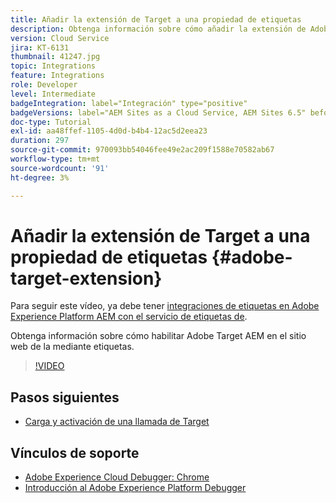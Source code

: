```yaml
---
title: Añadir la extensión de Target a una propiedad de etiquetas
description: Obtenga información sobre cómo añadir la extensión de Adobe Target a una propiedad de etiquetas.
version: Cloud Service
jira: KT-6131
thumbnail: 41247.jpg
topic: Integrations
feature: Integrations
role: Developer
level: Intermediate
badgeIntegration: label="Integración" type="positive"
badgeVersions: label="AEM Sites as a Cloud Service, AEM Sites 6.5" before-title="false"
doc-type: Tutorial
exl-id: aa48ffef-1105-4d0d-b4b4-12ac5d2eea23
duration: 297
source-git-commit: 970093bb54046fee49e2ac209f1588e70582ab67
workflow-type: tm+mt
source-wordcount: '91'
ht-degree: 3%

---
```


# Añadir la extensión de Target a una propiedad de etiquetas {#adobe-target-extension}

Para seguir este vídeo, ya debe tener [integraciones de etiquetas en Adobe Experience Platform AEM con el servicio de etiquetas de](../experience-platform/data-collection/tags/overview.md).

Obtenga información sobre cómo habilitar Adobe Target AEM en el sitio web de la mediante etiquetas.

>[!VIDEO](https://video.tv.adobe.com/v/41247?quality=12&learn=on)

## Pasos siguientes

+ [Carga y activación de una llamada de Target](./load-and-fire-target.md)

## Vínculos de soporte

+ [Adobe Experience Cloud Debugger: Chrome](https://chrome.google.com/webstore/detail/adobe-experience-platform/bfnnokhpnncpkdmbokanobigaccjkpob)
+ [Introducción al Adobe Experience Platform Debugger](https://experienceleague.adobe.com/docs/platform-learn/data-collection/debugger/overview.html)
